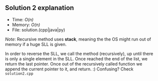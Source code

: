 ## Solution 2 explanation
* Time: _O(n)_
* Memory: _O(n)_
* File: solution.(cpp|java|py)

_Note_: Recursive method uses __stack__, meaning the the OS might run out of memory if a huge SLL is given.

In order to reverse the SLL, we call the method (recursively), up until there is only a single element in the SLL. Once reached the end of the list, we return the last pointer. Once out of the recursively called function we append the current pointer to it, and return. :) Confusing? Check `solution2.cpp`
